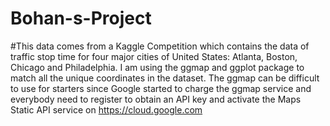 # Bohan-s-Project
#This data comes from a Kaggle Competition which contains the data of traffic stop time for four major cities of United States: Atlanta, Boston, Chicago and Philadelphia. I am using the ggmap and ggplot package to match all the unique coordinates in the dataset. The ggmap can be difficult to use for starters since Google started to charge the ggmap service and everybody need to register to obtain an API key and activate the Maps Static API service on https://cloud.google.com
